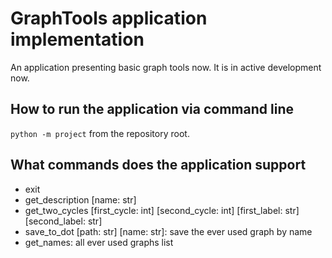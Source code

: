 # GraphTools application implementation

An application presenting basic graph tools now. It is in active development now.

## How to run the application via command line

`python -m project` from the repository root.

## What commands does the application support

* exit
* get_description [name: str]
* get_two_cycles [first_cycle: int] [second_cycle: int] [first_label: str] [second_label: str]
* save_to_dot [path: str] [name: str]: save the ever used graph by name
* get_names: all ever used graphs list
